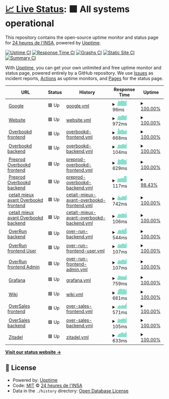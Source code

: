 # [📈 Live Status](https://upptime.24heures.org): <!--live status--> **🟩 All systems operational**

This repository contains the open-source uptime monitor and status page for [24 heures de l'INSA](https://www.24heures.org), powered by [Upptime](https://github.com/upptime/upptime).

[![Uptime CI](https://github.com/24HeuresINSA/upptime/workflows/Uptime%20CI/badge.svg)](https://github.com/24HeuresINSA/upptime/actions?query=workflow%3A%22Uptime+CI%22)
[![Response Time CI](https://github.com/24HeuresINSA/upptime/workflows/Response%20Time%20CI/badge.svg)](https://github.com/24HeuresINSA/upptime/actions?query=workflow%3A%22Response+Time+CI%22)
[![Graphs CI](https://github.com/24HeuresINSA/upptime/workflows/Graphs%20CI/badge.svg)](https://github.com/24HeuresINSA/upptime/actions?query=workflow%3A%22Graphs+CI%22)
[![Static Site CI](https://github.com/24HeuresINSA/upptime/workflows/Static%20Site%20CI/badge.svg)](https://github.com/24HeuresINSA/upptime/actions?query=workflow%3A%22Static+Site+CI%22)
[![Summary CI](https://github.com/24HeuresINSA/upptime/workflows/Summary%20CI/badge.svg)](https://github.com/24HeuresINSA/upptime/actions?query=workflow%3A%22Summary+CI%22)

With [Upptime](https://upptime.js.org), you can get your own unlimited and free uptime monitor and status page, powered entirely by a GitHub repository. We use [Issues](https://github.com/24HeuresINSA/upptime/issues) as incident reports, [Actions](https://github.com/24HeuresINSA/upptime/actions) as uptime monitors, and [Pages](https://upptime.24heures.org) for the status page.

<!--start: status pages-->
<!-- This summary is generated by Upptime (https://github.com/upptime/upptime) -->
<!-- Do not edit this manually, your changes will be overwritten -->
<!-- prettier-ignore -->
| URL | Status | History | Response Time | Uptime |
| --- | ------ | ------- | ------------- | ------ |
| <img alt="" src="https://icons.duckduckgo.com/ip3/www.google.com.ico" height="13"> [Google](https://www.google.com) | 🟩 Up | [google.yml](https://github.com/24HeuresINSA/upptime/commits/HEAD/history/google.yml) | <details><summary><img alt="Response time graph" src="./graphs/google/response-time-week.png" height="20"> 96ms</summary><br><a href="https://upptime.24heures.org/history/google"><img alt="Response time 107" src="https://img.shields.io/endpoint?url=https%3A%2F%2Fraw.githubusercontent.com%2F24HeuresINSA%2Fupptime%2FHEAD%2Fapi%2Fgoogle%2Fresponse-time.json"></a><br><a href="https://upptime.24heures.org/history/google"><img alt="24-hour response time 116" src="https://img.shields.io/endpoint?url=https%3A%2F%2Fraw.githubusercontent.com%2F24HeuresINSA%2Fupptime%2FHEAD%2Fapi%2Fgoogle%2Fresponse-time-day.json"></a><br><a href="https://upptime.24heures.org/history/google"><img alt="7-day response time 96" src="https://img.shields.io/endpoint?url=https%3A%2F%2Fraw.githubusercontent.com%2F24HeuresINSA%2Fupptime%2FHEAD%2Fapi%2Fgoogle%2Fresponse-time-week.json"></a><br><a href="https://upptime.24heures.org/history/google"><img alt="30-day response time 107" src="https://img.shields.io/endpoint?url=https%3A%2F%2Fraw.githubusercontent.com%2F24HeuresINSA%2Fupptime%2FHEAD%2Fapi%2Fgoogle%2Fresponse-time-month.json"></a><br><a href="https://upptime.24heures.org/history/google"><img alt="1-year response time 104" src="https://img.shields.io/endpoint?url=https%3A%2F%2Fraw.githubusercontent.com%2F24HeuresINSA%2Fupptime%2FHEAD%2Fapi%2Fgoogle%2Fresponse-time-year.json"></a></details> | <details><summary><a href="https://upptime.24heures.org/history/google">100.00%</a></summary><a href="https://upptime.24heures.org/history/google"><img alt="All-time uptime 100.00%" src="https://img.shields.io/endpoint?url=https%3A%2F%2Fraw.githubusercontent.com%2F24HeuresINSA%2Fupptime%2FHEAD%2Fapi%2Fgoogle%2Fuptime.json"></a><br><a href="https://upptime.24heures.org/history/google"><img alt="24-hour uptime 100.00%" src="https://img.shields.io/endpoint?url=https%3A%2F%2Fraw.githubusercontent.com%2F24HeuresINSA%2Fupptime%2FHEAD%2Fapi%2Fgoogle%2Fuptime-day.json"></a><br><a href="https://upptime.24heures.org/history/google"><img alt="7-day uptime 100.00%" src="https://img.shields.io/endpoint?url=https%3A%2F%2Fraw.githubusercontent.com%2F24HeuresINSA%2Fupptime%2FHEAD%2Fapi%2Fgoogle%2Fuptime-week.json"></a><br><a href="https://upptime.24heures.org/history/google"><img alt="30-day uptime 100.00%" src="https://img.shields.io/endpoint?url=https%3A%2F%2Fraw.githubusercontent.com%2F24HeuresINSA%2Fupptime%2FHEAD%2Fapi%2Fgoogle%2Fuptime-month.json"></a><br><a href="https://upptime.24heures.org/history/google"><img alt="1-year uptime 99.99%" src="https://img.shields.io/endpoint?url=https%3A%2F%2Fraw.githubusercontent.com%2F24HeuresINSA%2Fupptime%2FHEAD%2Fapi%2Fgoogle%2Fuptime-year.json"></a></details>
| <img alt="" src="https://icons.duckduckgo.com/ip3/www.24heures.org.ico" height="13"> [Website](https://www.24heures.org) | 🟩 Up | [website.yml](https://github.com/24HeuresINSA/upptime/commits/HEAD/history/website.yml) | <details><summary><img alt="Response time graph" src="./graphs/website/response-time-week.png" height="20"> 972ms</summary><br><a href="https://upptime.24heures.org/history/website"><img alt="Response time 1528" src="https://img.shields.io/endpoint?url=https%3A%2F%2Fraw.githubusercontent.com%2F24HeuresINSA%2Fupptime%2FHEAD%2Fapi%2Fwebsite%2Fresponse-time.json"></a><br><a href="https://upptime.24heures.org/history/website"><img alt="24-hour response time 1214" src="https://img.shields.io/endpoint?url=https%3A%2F%2Fraw.githubusercontent.com%2F24HeuresINSA%2Fupptime%2FHEAD%2Fapi%2Fwebsite%2Fresponse-time-day.json"></a><br><a href="https://upptime.24heures.org/history/website"><img alt="7-day response time 972" src="https://img.shields.io/endpoint?url=https%3A%2F%2Fraw.githubusercontent.com%2F24HeuresINSA%2Fupptime%2FHEAD%2Fapi%2Fwebsite%2Fresponse-time-week.json"></a><br><a href="https://upptime.24heures.org/history/website"><img alt="30-day response time 1063" src="https://img.shields.io/endpoint?url=https%3A%2F%2Fraw.githubusercontent.com%2F24HeuresINSA%2Fupptime%2FHEAD%2Fapi%2Fwebsite%2Fresponse-time-month.json"></a><br><a href="https://upptime.24heures.org/history/website"><img alt="1-year response time 1484" src="https://img.shields.io/endpoint?url=https%3A%2F%2Fraw.githubusercontent.com%2F24HeuresINSA%2Fupptime%2FHEAD%2Fapi%2Fwebsite%2Fresponse-time-year.json"></a></details> | <details><summary><a href="https://upptime.24heures.org/history/website">100.00%</a></summary><a href="https://upptime.24heures.org/history/website"><img alt="All-time uptime 99.44%" src="https://img.shields.io/endpoint?url=https%3A%2F%2Fraw.githubusercontent.com%2F24HeuresINSA%2Fupptime%2FHEAD%2Fapi%2Fwebsite%2Fuptime.json"></a><br><a href="https://upptime.24heures.org/history/website"><img alt="24-hour uptime 100.00%" src="https://img.shields.io/endpoint?url=https%3A%2F%2Fraw.githubusercontent.com%2F24HeuresINSA%2Fupptime%2FHEAD%2Fapi%2Fwebsite%2Fuptime-day.json"></a><br><a href="https://upptime.24heures.org/history/website"><img alt="7-day uptime 100.00%" src="https://img.shields.io/endpoint?url=https%3A%2F%2Fraw.githubusercontent.com%2F24HeuresINSA%2Fupptime%2FHEAD%2Fapi%2Fwebsite%2Fuptime-week.json"></a><br><a href="https://upptime.24heures.org/history/website"><img alt="30-day uptime 100.00%" src="https://img.shields.io/endpoint?url=https%3A%2F%2Fraw.githubusercontent.com%2F24HeuresINSA%2Fupptime%2FHEAD%2Fapi%2Fwebsite%2Fuptime-month.json"></a><br><a href="https://upptime.24heures.org/history/website"><img alt="1-year uptime 99.79%" src="https://img.shields.io/endpoint?url=https%3A%2F%2Fraw.githubusercontent.com%2F24HeuresINSA%2Fupptime%2FHEAD%2Fapi%2Fwebsite%2Fuptime-year.json"></a></details>
| <img alt="" src="https://icons.duckduckgo.com/ip3/overbookd.24heures.org.ico" height="13"> [Overbookd frontend](https://overbookd.24heures.org) | 🟩 Up | [overbookd-frontend.yml](https://github.com/24HeuresINSA/upptime/commits/HEAD/history/overbookd-frontend.yml) | <details><summary><img alt="Response time graph" src="./graphs/overbookd-frontend/response-time-week.png" height="20"> 668ms</summary><br><a href="https://upptime.24heures.org/history/overbookd-frontend"><img alt="Response time 733" src="https://img.shields.io/endpoint?url=https%3A%2F%2Fraw.githubusercontent.com%2F24HeuresINSA%2Fupptime%2FHEAD%2Fapi%2Foverbookd-frontend%2Fresponse-time.json"></a><br><a href="https://upptime.24heures.org/history/overbookd-frontend"><img alt="24-hour response time 652" src="https://img.shields.io/endpoint?url=https%3A%2F%2Fraw.githubusercontent.com%2F24HeuresINSA%2Fupptime%2FHEAD%2Fapi%2Foverbookd-frontend%2Fresponse-time-day.json"></a><br><a href="https://upptime.24heures.org/history/overbookd-frontend"><img alt="7-day response time 668" src="https://img.shields.io/endpoint?url=https%3A%2F%2Fraw.githubusercontent.com%2F24HeuresINSA%2Fupptime%2FHEAD%2Fapi%2Foverbookd-frontend%2Fresponse-time-week.json"></a><br><a href="https://upptime.24heures.org/history/overbookd-frontend"><img alt="30-day response time 734" src="https://img.shields.io/endpoint?url=https%3A%2F%2Fraw.githubusercontent.com%2F24HeuresINSA%2Fupptime%2FHEAD%2Fapi%2Foverbookd-frontend%2Fresponse-time-month.json"></a><br><a href="https://upptime.24heures.org/history/overbookd-frontend"><img alt="1-year response time 724" src="https://img.shields.io/endpoint?url=https%3A%2F%2Fraw.githubusercontent.com%2F24HeuresINSA%2Fupptime%2FHEAD%2Fapi%2Foverbookd-frontend%2Fresponse-time-year.json"></a></details> | <details><summary><a href="https://upptime.24heures.org/history/overbookd-frontend">100.00%</a></summary><a href="https://upptime.24heures.org/history/overbookd-frontend"><img alt="All-time uptime 99.62%" src="https://img.shields.io/endpoint?url=https%3A%2F%2Fraw.githubusercontent.com%2F24HeuresINSA%2Fupptime%2FHEAD%2Fapi%2Foverbookd-frontend%2Fuptime.json"></a><br><a href="https://upptime.24heures.org/history/overbookd-frontend"><img alt="24-hour uptime 100.00%" src="https://img.shields.io/endpoint?url=https%3A%2F%2Fraw.githubusercontent.com%2F24HeuresINSA%2Fupptime%2FHEAD%2Fapi%2Foverbookd-frontend%2Fuptime-day.json"></a><br><a href="https://upptime.24heures.org/history/overbookd-frontend"><img alt="7-day uptime 100.00%" src="https://img.shields.io/endpoint?url=https%3A%2F%2Fraw.githubusercontent.com%2F24HeuresINSA%2Fupptime%2FHEAD%2Fapi%2Foverbookd-frontend%2Fuptime-week.json"></a><br><a href="https://upptime.24heures.org/history/overbookd-frontend"><img alt="30-day uptime 100.00%" src="https://img.shields.io/endpoint?url=https%3A%2F%2Fraw.githubusercontent.com%2F24HeuresINSA%2Fupptime%2FHEAD%2Fapi%2Foverbookd-frontend%2Fuptime-month.json"></a><br><a href="https://upptime.24heures.org/history/overbookd-frontend"><img alt="1-year uptime 99.97%" src="https://img.shields.io/endpoint?url=https%3A%2F%2Fraw.githubusercontent.com%2F24HeuresINSA%2Fupptime%2FHEAD%2Fapi%2Foverbookd-frontend%2Fuptime-year.json"></a></details>
| <img alt="" src="https://icons.duckduckgo.com/ip3/overbookd.24heures.org.ico" height="13"> [Overbookd backend](https://overbookd.24heures.org/api/) | 🟩 Up | [overbookd-backend.yml](https://github.com/24HeuresINSA/upptime/commits/HEAD/history/overbookd-backend.yml) | <details><summary><img alt="Response time graph" src="./graphs/overbookd-backend/response-time-week.png" height="20"> 104ms</summary><br><a href="https://upptime.24heures.org/history/overbookd-backend"><img alt="Response time 128" src="https://img.shields.io/endpoint?url=https%3A%2F%2Fraw.githubusercontent.com%2F24HeuresINSA%2Fupptime%2FHEAD%2Fapi%2Foverbookd-backend%2Fresponse-time.json"></a><br><a href="https://upptime.24heures.org/history/overbookd-backend"><img alt="24-hour response time 150" src="https://img.shields.io/endpoint?url=https%3A%2F%2Fraw.githubusercontent.com%2F24HeuresINSA%2Fupptime%2FHEAD%2Fapi%2Foverbookd-backend%2Fresponse-time-day.json"></a><br><a href="https://upptime.24heures.org/history/overbookd-backend"><img alt="7-day response time 104" src="https://img.shields.io/endpoint?url=https%3A%2F%2Fraw.githubusercontent.com%2F24HeuresINSA%2Fupptime%2FHEAD%2Fapi%2Foverbookd-backend%2Fresponse-time-week.json"></a><br><a href="https://upptime.24heures.org/history/overbookd-backend"><img alt="30-day response time 131" src="https://img.shields.io/endpoint?url=https%3A%2F%2Fraw.githubusercontent.com%2F24HeuresINSA%2Fupptime%2FHEAD%2Fapi%2Foverbookd-backend%2Fresponse-time-month.json"></a><br><a href="https://upptime.24heures.org/history/overbookd-backend"><img alt="1-year response time 131" src="https://img.shields.io/endpoint?url=https%3A%2F%2Fraw.githubusercontent.com%2F24HeuresINSA%2Fupptime%2FHEAD%2Fapi%2Foverbookd-backend%2Fresponse-time-year.json"></a></details> | <details><summary><a href="https://upptime.24heures.org/history/overbookd-backend">100.00%</a></summary><a href="https://upptime.24heures.org/history/overbookd-backend"><img alt="All-time uptime 99.49%" src="https://img.shields.io/endpoint?url=https%3A%2F%2Fraw.githubusercontent.com%2F24HeuresINSA%2Fupptime%2FHEAD%2Fapi%2Foverbookd-backend%2Fuptime.json"></a><br><a href="https://upptime.24heures.org/history/overbookd-backend"><img alt="24-hour uptime 100.00%" src="https://img.shields.io/endpoint?url=https%3A%2F%2Fraw.githubusercontent.com%2F24HeuresINSA%2Fupptime%2FHEAD%2Fapi%2Foverbookd-backend%2Fuptime-day.json"></a><br><a href="https://upptime.24heures.org/history/overbookd-backend"><img alt="7-day uptime 100.00%" src="https://img.shields.io/endpoint?url=https%3A%2F%2Fraw.githubusercontent.com%2F24HeuresINSA%2Fupptime%2FHEAD%2Fapi%2Foverbookd-backend%2Fuptime-week.json"></a><br><a href="https://upptime.24heures.org/history/overbookd-backend"><img alt="30-day uptime 99.93%" src="https://img.shields.io/endpoint?url=https%3A%2F%2Fraw.githubusercontent.com%2F24HeuresINSA%2Fupptime%2FHEAD%2Fapi%2Foverbookd-backend%2Fuptime-month.json"></a><br><a href="https://upptime.24heures.org/history/overbookd-backend"><img alt="1-year uptime 99.92%" src="https://img.shields.io/endpoint?url=https%3A%2F%2Fraw.githubusercontent.com%2F24HeuresINSA%2Fupptime%2FHEAD%2Fapi%2Foverbookd-backend%2Fuptime-year.json"></a></details>
| <img alt="" src="https://icons.duckduckgo.com/ip3/preprod.overbookd.24heures.org.ico" height="13"> [Preprod Overbookd frontend](https://preprod.overbookd.24heures.org) | 🟩 Up | [preprod-overbookd-frontend.yml](https://github.com/24HeuresINSA/upptime/commits/HEAD/history/preprod-overbookd-frontend.yml) | <details><summary><img alt="Response time graph" src="./graphs/preprod-overbookd-frontend/response-time-week.png" height="20"> 629ms</summary><br><a href="https://upptime.24heures.org/history/preprod-overbookd-frontend"><img alt="Response time 702" src="https://img.shields.io/endpoint?url=https%3A%2F%2Fraw.githubusercontent.com%2F24HeuresINSA%2Fupptime%2FHEAD%2Fapi%2Fpreprod-overbookd-frontend%2Fresponse-time.json"></a><br><a href="https://upptime.24heures.org/history/preprod-overbookd-frontend"><img alt="24-hour response time 676" src="https://img.shields.io/endpoint?url=https%3A%2F%2Fraw.githubusercontent.com%2F24HeuresINSA%2Fupptime%2FHEAD%2Fapi%2Fpreprod-overbookd-frontend%2Fresponse-time-day.json"></a><br><a href="https://upptime.24heures.org/history/preprod-overbookd-frontend"><img alt="7-day response time 629" src="https://img.shields.io/endpoint?url=https%3A%2F%2Fraw.githubusercontent.com%2F24HeuresINSA%2Fupptime%2FHEAD%2Fapi%2Fpreprod-overbookd-frontend%2Fresponse-time-week.json"></a><br><a href="https://upptime.24heures.org/history/preprod-overbookd-frontend"><img alt="30-day response time 658" src="https://img.shields.io/endpoint?url=https%3A%2F%2Fraw.githubusercontent.com%2F24HeuresINSA%2Fupptime%2FHEAD%2Fapi%2Fpreprod-overbookd-frontend%2Fresponse-time-month.json"></a><br><a href="https://upptime.24heures.org/history/preprod-overbookd-frontend"><img alt="1-year response time 679" src="https://img.shields.io/endpoint?url=https%3A%2F%2Fraw.githubusercontent.com%2F24HeuresINSA%2Fupptime%2FHEAD%2Fapi%2Fpreprod-overbookd-frontend%2Fresponse-time-year.json"></a></details> | <details><summary><a href="https://upptime.24heures.org/history/preprod-overbookd-frontend">100.00%</a></summary><a href="https://upptime.24heures.org/history/preprod-overbookd-frontend"><img alt="All-time uptime 99.61%" src="https://img.shields.io/endpoint?url=https%3A%2F%2Fraw.githubusercontent.com%2F24HeuresINSA%2Fupptime%2FHEAD%2Fapi%2Fpreprod-overbookd-frontend%2Fuptime.json"></a><br><a href="https://upptime.24heures.org/history/preprod-overbookd-frontend"><img alt="24-hour uptime 100.00%" src="https://img.shields.io/endpoint?url=https%3A%2F%2Fraw.githubusercontent.com%2F24HeuresINSA%2Fupptime%2FHEAD%2Fapi%2Fpreprod-overbookd-frontend%2Fuptime-day.json"></a><br><a href="https://upptime.24heures.org/history/preprod-overbookd-frontend"><img alt="7-day uptime 100.00%" src="https://img.shields.io/endpoint?url=https%3A%2F%2Fraw.githubusercontent.com%2F24HeuresINSA%2Fupptime%2FHEAD%2Fapi%2Fpreprod-overbookd-frontend%2Fuptime-week.json"></a><br><a href="https://upptime.24heures.org/history/preprod-overbookd-frontend"><img alt="30-day uptime 100.00%" src="https://img.shields.io/endpoint?url=https%3A%2F%2Fraw.githubusercontent.com%2F24HeuresINSA%2Fupptime%2FHEAD%2Fapi%2Fpreprod-overbookd-frontend%2Fuptime-month.json"></a><br><a href="https://upptime.24heures.org/history/preprod-overbookd-frontend"><img alt="1-year uptime 99.96%" src="https://img.shields.io/endpoint?url=https%3A%2F%2Fraw.githubusercontent.com%2F24HeuresINSA%2Fupptime%2FHEAD%2Fapi%2Fpreprod-overbookd-frontend%2Fuptime-year.json"></a></details>
| <img alt="" src="https://icons.duckduckgo.com/ip3/preprod.overbookd.24heures.org.ico" height="13"> [Preprod Overbookd backend](https://preprod.overbookd.24heures.org/api/) | 🟩 Up | [preprod-overbookd-backend.yml](https://github.com/24HeuresINSA/upptime/commits/HEAD/history/preprod-overbookd-backend.yml) | <details><summary><img alt="Response time graph" src="./graphs/preprod-overbookd-backend/response-time-week.png" height="20"> 117ms</summary><br><a href="https://upptime.24heures.org/history/preprod-overbookd-backend"><img alt="Response time 125" src="https://img.shields.io/endpoint?url=https%3A%2F%2Fraw.githubusercontent.com%2F24HeuresINSA%2Fupptime%2FHEAD%2Fapi%2Fpreprod-overbookd-backend%2Fresponse-time.json"></a><br><a href="https://upptime.24heures.org/history/preprod-overbookd-backend"><img alt="24-hour response time 157" src="https://img.shields.io/endpoint?url=https%3A%2F%2Fraw.githubusercontent.com%2F24HeuresINSA%2Fupptime%2FHEAD%2Fapi%2Fpreprod-overbookd-backend%2Fresponse-time-day.json"></a><br><a href="https://upptime.24heures.org/history/preprod-overbookd-backend"><img alt="7-day response time 117" src="https://img.shields.io/endpoint?url=https%3A%2F%2Fraw.githubusercontent.com%2F24HeuresINSA%2Fupptime%2FHEAD%2Fapi%2Fpreprod-overbookd-backend%2Fresponse-time-week.json"></a><br><a href="https://upptime.24heures.org/history/preprod-overbookd-backend"><img alt="30-day response time 134" src="https://img.shields.io/endpoint?url=https%3A%2F%2Fraw.githubusercontent.com%2F24HeuresINSA%2Fupptime%2FHEAD%2Fapi%2Fpreprod-overbookd-backend%2Fresponse-time-month.json"></a><br><a href="https://upptime.24heures.org/history/preprod-overbookd-backend"><img alt="1-year response time 127" src="https://img.shields.io/endpoint?url=https%3A%2F%2Fraw.githubusercontent.com%2F24HeuresINSA%2Fupptime%2FHEAD%2Fapi%2Fpreprod-overbookd-backend%2Fresponse-time-year.json"></a></details> | <details><summary><a href="https://upptime.24heures.org/history/preprod-overbookd-backend">98.43%</a></summary><a href="https://upptime.24heures.org/history/preprod-overbookd-backend"><img alt="All-time uptime 99.14%" src="https://img.shields.io/endpoint?url=https%3A%2F%2Fraw.githubusercontent.com%2F24HeuresINSA%2Fupptime%2FHEAD%2Fapi%2Fpreprod-overbookd-backend%2Fuptime.json"></a><br><a href="https://upptime.24heures.org/history/preprod-overbookd-backend"><img alt="24-hour uptime 88.99%" src="https://img.shields.io/endpoint?url=https%3A%2F%2Fraw.githubusercontent.com%2F24HeuresINSA%2Fupptime%2FHEAD%2Fapi%2Fpreprod-overbookd-backend%2Fuptime-day.json"></a><br><a href="https://upptime.24heures.org/history/preprod-overbookd-backend"><img alt="7-day uptime 98.43%" src="https://img.shields.io/endpoint?url=https%3A%2F%2Fraw.githubusercontent.com%2F24HeuresINSA%2Fupptime%2FHEAD%2Fapi%2Fpreprod-overbookd-backend%2Fuptime-week.json"></a><br><a href="https://upptime.24heures.org/history/preprod-overbookd-backend"><img alt="30-day uptime 99.20%" src="https://img.shields.io/endpoint?url=https%3A%2F%2Fraw.githubusercontent.com%2F24HeuresINSA%2Fupptime%2FHEAD%2Fapi%2Fpreprod-overbookd-backend%2Fuptime-month.json"></a><br><a href="https://upptime.24heures.org/history/preprod-overbookd-backend"><img alt="1-year uptime 99.60%" src="https://img.shields.io/endpoint?url=https%3A%2F%2Fraw.githubusercontent.com%2F24HeuresINSA%2Fupptime%2FHEAD%2Fapi%2Fpreprod-overbookd-backend%2Fuptime-year.json"></a></details>
| <img alt="" src="https://icons.duckduckgo.com/ip3/cetaitmieuxavant.24heures.org.ico" height="13"> [cetait mieux avant Overbookd frontend](https://cetaitmieuxavant.24heures.org) | 🟩 Up | [cetait-mieux-avant-overbookd-frontend.yml](https://github.com/24HeuresINSA/upptime/commits/HEAD/history/cetait-mieux-avant-overbookd-frontend.yml) | <details><summary><img alt="Response time graph" src="./graphs/cetait-mieux-avant-overbookd-frontend/response-time-week.png" height="20"> 742ms</summary><br><a href="https://upptime.24heures.org/history/cetait-mieux-avant-overbookd-frontend"><img alt="Response time 715" src="https://img.shields.io/endpoint?url=https%3A%2F%2Fraw.githubusercontent.com%2F24HeuresINSA%2Fupptime%2FHEAD%2Fapi%2Fcetait-mieux-avant-overbookd-frontend%2Fresponse-time.json"></a><br><a href="https://upptime.24heures.org/history/cetait-mieux-avant-overbookd-frontend"><img alt="24-hour response time 1071" src="https://img.shields.io/endpoint?url=https%3A%2F%2Fraw.githubusercontent.com%2F24HeuresINSA%2Fupptime%2FHEAD%2Fapi%2Fcetait-mieux-avant-overbookd-frontend%2Fresponse-time-day.json"></a><br><a href="https://upptime.24heures.org/history/cetait-mieux-avant-overbookd-frontend"><img alt="7-day response time 742" src="https://img.shields.io/endpoint?url=https%3A%2F%2Fraw.githubusercontent.com%2F24HeuresINSA%2Fupptime%2FHEAD%2Fapi%2Fcetait-mieux-avant-overbookd-frontend%2Fresponse-time-week.json"></a><br><a href="https://upptime.24heures.org/history/cetait-mieux-avant-overbookd-frontend"><img alt="30-day response time 765" src="https://img.shields.io/endpoint?url=https%3A%2F%2Fraw.githubusercontent.com%2F24HeuresINSA%2Fupptime%2FHEAD%2Fapi%2Fcetait-mieux-avant-overbookd-frontend%2Fresponse-time-month.json"></a><br><a href="https://upptime.24heures.org/history/cetait-mieux-avant-overbookd-frontend"><img alt="1-year response time 714" src="https://img.shields.io/endpoint?url=https%3A%2F%2Fraw.githubusercontent.com%2F24HeuresINSA%2Fupptime%2FHEAD%2Fapi%2Fcetait-mieux-avant-overbookd-frontend%2Fresponse-time-year.json"></a></details> | <details><summary><a href="https://upptime.24heures.org/history/cetait-mieux-avant-overbookd-frontend">100.00%</a></summary><a href="https://upptime.24heures.org/history/cetait-mieux-avant-overbookd-frontend"><img alt="All-time uptime 99.97%" src="https://img.shields.io/endpoint?url=https%3A%2F%2Fraw.githubusercontent.com%2F24HeuresINSA%2Fupptime%2FHEAD%2Fapi%2Fcetait-mieux-avant-overbookd-frontend%2Fuptime.json"></a><br><a href="https://upptime.24heures.org/history/cetait-mieux-avant-overbookd-frontend"><img alt="24-hour uptime 100.00%" src="https://img.shields.io/endpoint?url=https%3A%2F%2Fraw.githubusercontent.com%2F24HeuresINSA%2Fupptime%2FHEAD%2Fapi%2Fcetait-mieux-avant-overbookd-frontend%2Fuptime-day.json"></a><br><a href="https://upptime.24heures.org/history/cetait-mieux-avant-overbookd-frontend"><img alt="7-day uptime 100.00%" src="https://img.shields.io/endpoint?url=https%3A%2F%2Fraw.githubusercontent.com%2F24HeuresINSA%2Fupptime%2FHEAD%2Fapi%2Fcetait-mieux-avant-overbookd-frontend%2Fuptime-week.json"></a><br><a href="https://upptime.24heures.org/history/cetait-mieux-avant-overbookd-frontend"><img alt="30-day uptime 100.00%" src="https://img.shields.io/endpoint?url=https%3A%2F%2Fraw.githubusercontent.com%2F24HeuresINSA%2Fupptime%2FHEAD%2Fapi%2Fcetait-mieux-avant-overbookd-frontend%2Fuptime-month.json"></a><br><a href="https://upptime.24heures.org/history/cetait-mieux-avant-overbookd-frontend"><img alt="1-year uptime 99.97%" src="https://img.shields.io/endpoint?url=https%3A%2F%2Fraw.githubusercontent.com%2F24HeuresINSA%2Fupptime%2FHEAD%2Fapi%2Fcetait-mieux-avant-overbookd-frontend%2Fuptime-year.json"></a></details>
| <img alt="" src="https://icons.duckduckgo.com/ip3/cetaitmieuxavant.24heures.org.ico" height="13"> [cetait mieux avant Overbookd backend](https://cetaitmieuxavant.24heures.org/api/) | 🟩 Up | [cetait-mieux-avant-overbookd-backend.yml](https://github.com/24HeuresINSA/upptime/commits/HEAD/history/cetait-mieux-avant-overbookd-backend.yml) | <details><summary><img alt="Response time graph" src="./graphs/cetait-mieux-avant-overbookd-backend/response-time-week.png" height="20"> 106ms</summary><br><a href="https://upptime.24heures.org/history/cetait-mieux-avant-overbookd-backend"><img alt="Response time 115" src="https://img.shields.io/endpoint?url=https%3A%2F%2Fraw.githubusercontent.com%2F24HeuresINSA%2Fupptime%2FHEAD%2Fapi%2Fcetait-mieux-avant-overbookd-backend%2Fresponse-time.json"></a><br><a href="https://upptime.24heures.org/history/cetait-mieux-avant-overbookd-backend"><img alt="24-hour response time 158" src="https://img.shields.io/endpoint?url=https%3A%2F%2Fraw.githubusercontent.com%2F24HeuresINSA%2Fupptime%2FHEAD%2Fapi%2Fcetait-mieux-avant-overbookd-backend%2Fresponse-time-day.json"></a><br><a href="https://upptime.24heures.org/history/cetait-mieux-avant-overbookd-backend"><img alt="7-day response time 106" src="https://img.shields.io/endpoint?url=https%3A%2F%2Fraw.githubusercontent.com%2F24HeuresINSA%2Fupptime%2FHEAD%2Fapi%2Fcetait-mieux-avant-overbookd-backend%2Fresponse-time-week.json"></a><br><a href="https://upptime.24heures.org/history/cetait-mieux-avant-overbookd-backend"><img alt="30-day response time 117" src="https://img.shields.io/endpoint?url=https%3A%2F%2Fraw.githubusercontent.com%2F24HeuresINSA%2Fupptime%2FHEAD%2Fapi%2Fcetait-mieux-avant-overbookd-backend%2Fresponse-time-month.json"></a><br><a href="https://upptime.24heures.org/history/cetait-mieux-avant-overbookd-backend"><img alt="1-year response time 114" src="https://img.shields.io/endpoint?url=https%3A%2F%2Fraw.githubusercontent.com%2F24HeuresINSA%2Fupptime%2FHEAD%2Fapi%2Fcetait-mieux-avant-overbookd-backend%2Fresponse-time-year.json"></a></details> | <details><summary><a href="https://upptime.24heures.org/history/cetait-mieux-avant-overbookd-backend">100.00%</a></summary><a href="https://upptime.24heures.org/history/cetait-mieux-avant-overbookd-backend"><img alt="All-time uptime 99.94%" src="https://img.shields.io/endpoint?url=https%3A%2F%2Fraw.githubusercontent.com%2F24HeuresINSA%2Fupptime%2FHEAD%2Fapi%2Fcetait-mieux-avant-overbookd-backend%2Fuptime.json"></a><br><a href="https://upptime.24heures.org/history/cetait-mieux-avant-overbookd-backend"><img alt="24-hour uptime 100.00%" src="https://img.shields.io/endpoint?url=https%3A%2F%2Fraw.githubusercontent.com%2F24HeuresINSA%2Fupptime%2FHEAD%2Fapi%2Fcetait-mieux-avant-overbookd-backend%2Fuptime-day.json"></a><br><a href="https://upptime.24heures.org/history/cetait-mieux-avant-overbookd-backend"><img alt="7-day uptime 100.00%" src="https://img.shields.io/endpoint?url=https%3A%2F%2Fraw.githubusercontent.com%2F24HeuresINSA%2Fupptime%2FHEAD%2Fapi%2Fcetait-mieux-avant-overbookd-backend%2Fuptime-week.json"></a><br><a href="https://upptime.24heures.org/history/cetait-mieux-avant-overbookd-backend"><img alt="30-day uptime 100.00%" src="https://img.shields.io/endpoint?url=https%3A%2F%2Fraw.githubusercontent.com%2F24HeuresINSA%2Fupptime%2FHEAD%2Fapi%2Fcetait-mieux-avant-overbookd-backend%2Fuptime-month.json"></a><br><a href="https://upptime.24heures.org/history/cetait-mieux-avant-overbookd-backend"><img alt="1-year uptime 99.96%" src="https://img.shields.io/endpoint?url=https%3A%2F%2Fraw.githubusercontent.com%2F24HeuresINSA%2Fupptime%2FHEAD%2Fapi%2Fcetait-mieux-avant-overbookd-backend%2Fuptime-year.json"></a></details>
| <img alt="" src="https://icons.duckduckgo.com/ip3/overrun.24heures.org.ico" height="13"> [OverRun backend](https://overrun.24heures.org/api/v1/) | 🟩 Up | [over-run-backend.yml](https://github.com/24HeuresINSA/upptime/commits/HEAD/history/over-run-backend.yml) | <details><summary><img alt="Response time graph" src="./graphs/over-run-backend/response-time-week.png" height="20"> 544ms</summary><br><a href="https://upptime.24heures.org/history/over-run-backend"><img alt="Response time 670" src="https://img.shields.io/endpoint?url=https%3A%2F%2Fraw.githubusercontent.com%2F24HeuresINSA%2Fupptime%2FHEAD%2Fapi%2Fover-run-backend%2Fresponse-time.json"></a><br><a href="https://upptime.24heures.org/history/over-run-backend"><img alt="24-hour response time 754" src="https://img.shields.io/endpoint?url=https%3A%2F%2Fraw.githubusercontent.com%2F24HeuresINSA%2Fupptime%2FHEAD%2Fapi%2Fover-run-backend%2Fresponse-time-day.json"></a><br><a href="https://upptime.24heures.org/history/over-run-backend"><img alt="7-day response time 544" src="https://img.shields.io/endpoint?url=https%3A%2F%2Fraw.githubusercontent.com%2F24HeuresINSA%2Fupptime%2FHEAD%2Fapi%2Fover-run-backend%2Fresponse-time-week.json"></a><br><a href="https://upptime.24heures.org/history/over-run-backend"><img alt="30-day response time 627" src="https://img.shields.io/endpoint?url=https%3A%2F%2Fraw.githubusercontent.com%2F24HeuresINSA%2Fupptime%2FHEAD%2Fapi%2Fover-run-backend%2Fresponse-time-month.json"></a><br><a href="https://upptime.24heures.org/history/over-run-backend"><img alt="1-year response time 662" src="https://img.shields.io/endpoint?url=https%3A%2F%2Fraw.githubusercontent.com%2F24HeuresINSA%2Fupptime%2FHEAD%2Fapi%2Fover-run-backend%2Fresponse-time-year.json"></a></details> | <details><summary><a href="https://upptime.24heures.org/history/over-run-backend">100.00%</a></summary><a href="https://upptime.24heures.org/history/over-run-backend"><img alt="All-time uptime 99.97%" src="https://img.shields.io/endpoint?url=https%3A%2F%2Fraw.githubusercontent.com%2F24HeuresINSA%2Fupptime%2FHEAD%2Fapi%2Fover-run-backend%2Fuptime.json"></a><br><a href="https://upptime.24heures.org/history/over-run-backend"><img alt="24-hour uptime 100.00%" src="https://img.shields.io/endpoint?url=https%3A%2F%2Fraw.githubusercontent.com%2F24HeuresINSA%2Fupptime%2FHEAD%2Fapi%2Fover-run-backend%2Fuptime-day.json"></a><br><a href="https://upptime.24heures.org/history/over-run-backend"><img alt="7-day uptime 100.00%" src="https://img.shields.io/endpoint?url=https%3A%2F%2Fraw.githubusercontent.com%2F24HeuresINSA%2Fupptime%2FHEAD%2Fapi%2Fover-run-backend%2Fuptime-week.json"></a><br><a href="https://upptime.24heures.org/history/over-run-backend"><img alt="30-day uptime 100.00%" src="https://img.shields.io/endpoint?url=https%3A%2F%2Fraw.githubusercontent.com%2F24HeuresINSA%2Fupptime%2FHEAD%2Fapi%2Fover-run-backend%2Fuptime-month.json"></a><br><a href="https://upptime.24heures.org/history/over-run-backend"><img alt="1-year uptime 99.97%" src="https://img.shields.io/endpoint?url=https%3A%2F%2Fraw.githubusercontent.com%2F24HeuresINSA%2Fupptime%2FHEAD%2Fapi%2Fover-run-backend%2Fuptime-year.json"></a></details>
| <img alt="" src="https://icons.duckduckgo.com/ip3/overrun.24heures.org.ico" height="13"> [OverRun frontend User](https://overrun.24heures.org) | 🟩 Up | [over-run-frontend-user.yml](https://github.com/24HeuresINSA/upptime/commits/HEAD/history/over-run-frontend-user.yml) | <details><summary><img alt="Response time graph" src="./graphs/over-run-frontend-user/response-time-week.png" height="20"> 107ms</summary><br><a href="https://upptime.24heures.org/history/over-run-frontend-user"><img alt="Response time 115" src="https://img.shields.io/endpoint?url=https%3A%2F%2Fraw.githubusercontent.com%2F24HeuresINSA%2Fupptime%2FHEAD%2Fapi%2Fover-run-frontend-user%2Fresponse-time.json"></a><br><a href="https://upptime.24heures.org/history/over-run-frontend-user"><img alt="24-hour response time 156" src="https://img.shields.io/endpoint?url=https%3A%2F%2Fraw.githubusercontent.com%2F24HeuresINSA%2Fupptime%2FHEAD%2Fapi%2Fover-run-frontend-user%2Fresponse-time-day.json"></a><br><a href="https://upptime.24heures.org/history/over-run-frontend-user"><img alt="7-day response time 107" src="https://img.shields.io/endpoint?url=https%3A%2F%2Fraw.githubusercontent.com%2F24HeuresINSA%2Fupptime%2FHEAD%2Fapi%2Fover-run-frontend-user%2Fresponse-time-week.json"></a><br><a href="https://upptime.24heures.org/history/over-run-frontend-user"><img alt="30-day response time 118" src="https://img.shields.io/endpoint?url=https%3A%2F%2Fraw.githubusercontent.com%2F24HeuresINSA%2Fupptime%2FHEAD%2Fapi%2Fover-run-frontend-user%2Fresponse-time-month.json"></a><br><a href="https://upptime.24heures.org/history/over-run-frontend-user"><img alt="1-year response time 113" src="https://img.shields.io/endpoint?url=https%3A%2F%2Fraw.githubusercontent.com%2F24HeuresINSA%2Fupptime%2FHEAD%2Fapi%2Fover-run-frontend-user%2Fresponse-time-year.json"></a></details> | <details><summary><a href="https://upptime.24heures.org/history/over-run-frontend-user">100.00%</a></summary><a href="https://upptime.24heures.org/history/over-run-frontend-user"><img alt="All-time uptime 99.97%" src="https://img.shields.io/endpoint?url=https%3A%2F%2Fraw.githubusercontent.com%2F24HeuresINSA%2Fupptime%2FHEAD%2Fapi%2Fover-run-frontend-user%2Fuptime.json"></a><br><a href="https://upptime.24heures.org/history/over-run-frontend-user"><img alt="24-hour uptime 100.00%" src="https://img.shields.io/endpoint?url=https%3A%2F%2Fraw.githubusercontent.com%2F24HeuresINSA%2Fupptime%2FHEAD%2Fapi%2Fover-run-frontend-user%2Fuptime-day.json"></a><br><a href="https://upptime.24heures.org/history/over-run-frontend-user"><img alt="7-day uptime 100.00%" src="https://img.shields.io/endpoint?url=https%3A%2F%2Fraw.githubusercontent.com%2F24HeuresINSA%2Fupptime%2FHEAD%2Fapi%2Fover-run-frontend-user%2Fuptime-week.json"></a><br><a href="https://upptime.24heures.org/history/over-run-frontend-user"><img alt="30-day uptime 100.00%" src="https://img.shields.io/endpoint?url=https%3A%2F%2Fraw.githubusercontent.com%2F24HeuresINSA%2Fupptime%2FHEAD%2Fapi%2Fover-run-frontend-user%2Fuptime-month.json"></a><br><a href="https://upptime.24heures.org/history/over-run-frontend-user"><img alt="1-year uptime 99.97%" src="https://img.shields.io/endpoint?url=https%3A%2F%2Fraw.githubusercontent.com%2F24HeuresINSA%2Fupptime%2FHEAD%2Fapi%2Fover-run-frontend-user%2Fuptime-year.json"></a></details>
| <img alt="" src="https://icons.duckduckgo.com/ip3/overrun.24heures.org.ico" height="13"> [OverRun frontend Admin](https://overrun.24heures.org/admin) | 🟩 Up | [over-run-frontend-admin.yml](https://github.com/24HeuresINSA/upptime/commits/HEAD/history/over-run-frontend-admin.yml) | <details><summary><img alt="Response time graph" src="./graphs/over-run-frontend-admin/response-time-week.png" height="20"> 107ms</summary><br><a href="https://upptime.24heures.org/history/over-run-frontend-admin"><img alt="Response time 115" src="https://img.shields.io/endpoint?url=https%3A%2F%2Fraw.githubusercontent.com%2F24HeuresINSA%2Fupptime%2FHEAD%2Fapi%2Fover-run-frontend-admin%2Fresponse-time.json"></a><br><a href="https://upptime.24heures.org/history/over-run-frontend-admin"><img alt="24-hour response time 154" src="https://img.shields.io/endpoint?url=https%3A%2F%2Fraw.githubusercontent.com%2F24HeuresINSA%2Fupptime%2FHEAD%2Fapi%2Fover-run-frontend-admin%2Fresponse-time-day.json"></a><br><a href="https://upptime.24heures.org/history/over-run-frontend-admin"><img alt="7-day response time 107" src="https://img.shields.io/endpoint?url=https%3A%2F%2Fraw.githubusercontent.com%2F24HeuresINSA%2Fupptime%2FHEAD%2Fapi%2Fover-run-frontend-admin%2Fresponse-time-week.json"></a><br><a href="https://upptime.24heures.org/history/over-run-frontend-admin"><img alt="30-day response time 118" src="https://img.shields.io/endpoint?url=https%3A%2F%2Fraw.githubusercontent.com%2F24HeuresINSA%2Fupptime%2FHEAD%2Fapi%2Fover-run-frontend-admin%2Fresponse-time-month.json"></a><br><a href="https://upptime.24heures.org/history/over-run-frontend-admin"><img alt="1-year response time 113" src="https://img.shields.io/endpoint?url=https%3A%2F%2Fraw.githubusercontent.com%2F24HeuresINSA%2Fupptime%2FHEAD%2Fapi%2Fover-run-frontend-admin%2Fresponse-time-year.json"></a></details> | <details><summary><a href="https://upptime.24heures.org/history/over-run-frontend-admin">100.00%</a></summary><a href="https://upptime.24heures.org/history/over-run-frontend-admin"><img alt="All-time uptime 99.97%" src="https://img.shields.io/endpoint?url=https%3A%2F%2Fraw.githubusercontent.com%2F24HeuresINSA%2Fupptime%2FHEAD%2Fapi%2Fover-run-frontend-admin%2Fuptime.json"></a><br><a href="https://upptime.24heures.org/history/over-run-frontend-admin"><img alt="24-hour uptime 100.00%" src="https://img.shields.io/endpoint?url=https%3A%2F%2Fraw.githubusercontent.com%2F24HeuresINSA%2Fupptime%2FHEAD%2Fapi%2Fover-run-frontend-admin%2Fuptime-day.json"></a><br><a href="https://upptime.24heures.org/history/over-run-frontend-admin"><img alt="7-day uptime 100.00%" src="https://img.shields.io/endpoint?url=https%3A%2F%2Fraw.githubusercontent.com%2F24HeuresINSA%2Fupptime%2FHEAD%2Fapi%2Fover-run-frontend-admin%2Fuptime-week.json"></a><br><a href="https://upptime.24heures.org/history/over-run-frontend-admin"><img alt="30-day uptime 100.00%" src="https://img.shields.io/endpoint?url=https%3A%2F%2Fraw.githubusercontent.com%2F24HeuresINSA%2Fupptime%2FHEAD%2Fapi%2Fover-run-frontend-admin%2Fuptime-month.json"></a><br><a href="https://upptime.24heures.org/history/over-run-frontend-admin"><img alt="1-year uptime 99.97%" src="https://img.shields.io/endpoint?url=https%3A%2F%2Fraw.githubusercontent.com%2F24HeuresINSA%2Fupptime%2FHEAD%2Fapi%2Fover-run-frontend-admin%2Fuptime-year.json"></a></details>
| <img alt="" src="https://icons.duckduckgo.com/ip3/gestion.24heures.org.ico" height="13"> [Grafana](https://gestion.24heures.org/grafana/login) | 🟩 Up | [grafana.yml](https://github.com/24HeuresINSA/upptime/commits/HEAD/history/grafana.yml) | <details><summary><img alt="Response time graph" src="./graphs/grafana/response-time-week.png" height="20"> 759ms</summary><br><a href="https://upptime.24heures.org/history/grafana"><img alt="Response time 822" src="https://img.shields.io/endpoint?url=https%3A%2F%2Fraw.githubusercontent.com%2F24HeuresINSA%2Fupptime%2FHEAD%2Fapi%2Fgrafana%2Fresponse-time.json"></a><br><a href="https://upptime.24heures.org/history/grafana"><img alt="24-hour response time 1086" src="https://img.shields.io/endpoint?url=https%3A%2F%2Fraw.githubusercontent.com%2F24HeuresINSA%2Fupptime%2FHEAD%2Fapi%2Fgrafana%2Fresponse-time-day.json"></a><br><a href="https://upptime.24heures.org/history/grafana"><img alt="7-day response time 759" src="https://img.shields.io/endpoint?url=https%3A%2F%2Fraw.githubusercontent.com%2F24HeuresINSA%2Fupptime%2FHEAD%2Fapi%2Fgrafana%2Fresponse-time-week.json"></a><br><a href="https://upptime.24heures.org/history/grafana"><img alt="30-day response time 878" src="https://img.shields.io/endpoint?url=https%3A%2F%2Fraw.githubusercontent.com%2F24HeuresINSA%2Fupptime%2FHEAD%2Fapi%2Fgrafana%2Fresponse-time-month.json"></a><br><a href="https://upptime.24heures.org/history/grafana"><img alt="1-year response time 822" src="https://img.shields.io/endpoint?url=https%3A%2F%2Fraw.githubusercontent.com%2F24HeuresINSA%2Fupptime%2FHEAD%2Fapi%2Fgrafana%2Fresponse-time-year.json"></a></details> | <details><summary><a href="https://upptime.24heures.org/history/grafana">100.00%</a></summary><a href="https://upptime.24heures.org/history/grafana"><img alt="All-time uptime 99.97%" src="https://img.shields.io/endpoint?url=https%3A%2F%2Fraw.githubusercontent.com%2F24HeuresINSA%2Fupptime%2FHEAD%2Fapi%2Fgrafana%2Fuptime.json"></a><br><a href="https://upptime.24heures.org/history/grafana"><img alt="24-hour uptime 100.00%" src="https://img.shields.io/endpoint?url=https%3A%2F%2Fraw.githubusercontent.com%2F24HeuresINSA%2Fupptime%2FHEAD%2Fapi%2Fgrafana%2Fuptime-day.json"></a><br><a href="https://upptime.24heures.org/history/grafana"><img alt="7-day uptime 100.00%" src="https://img.shields.io/endpoint?url=https%3A%2F%2Fraw.githubusercontent.com%2F24HeuresINSA%2Fupptime%2FHEAD%2Fapi%2Fgrafana%2Fuptime-week.json"></a><br><a href="https://upptime.24heures.org/history/grafana"><img alt="30-day uptime 100.00%" src="https://img.shields.io/endpoint?url=https%3A%2F%2Fraw.githubusercontent.com%2F24HeuresINSA%2Fupptime%2FHEAD%2Fapi%2Fgrafana%2Fuptime-month.json"></a><br><a href="https://upptime.24heures.org/history/grafana"><img alt="1-year uptime 99.97%" src="https://img.shields.io/endpoint?url=https%3A%2F%2Fraw.githubusercontent.com%2F24HeuresINSA%2Fupptime%2FHEAD%2Fapi%2Fgrafana%2Fuptime-year.json"></a></details>
| <img alt="" src="https://icons.duckduckgo.com/ip3/wiki.24heures.org.ico" height="13"> [Wiki](https://wiki.24heures.org) | 🟩 Up | [wiki.yml](https://github.com/24HeuresINSA/upptime/commits/HEAD/history/wiki.yml) | <details><summary><img alt="Response time graph" src="./graphs/wiki/response-time-week.png" height="20"> 661ms</summary><br><a href="https://upptime.24heures.org/history/wiki"><img alt="Response time 690" src="https://img.shields.io/endpoint?url=https%3A%2F%2Fraw.githubusercontent.com%2F24HeuresINSA%2Fupptime%2FHEAD%2Fapi%2Fwiki%2Fresponse-time.json"></a><br><a href="https://upptime.24heures.org/history/wiki"><img alt="24-hour response time 792" src="https://img.shields.io/endpoint?url=https%3A%2F%2Fraw.githubusercontent.com%2F24HeuresINSA%2Fupptime%2FHEAD%2Fapi%2Fwiki%2Fresponse-time-day.json"></a><br><a href="https://upptime.24heures.org/history/wiki"><img alt="7-day response time 661" src="https://img.shields.io/endpoint?url=https%3A%2F%2Fraw.githubusercontent.com%2F24HeuresINSA%2Fupptime%2FHEAD%2Fapi%2Fwiki%2Fresponse-time-week.json"></a><br><a href="https://upptime.24heures.org/history/wiki"><img alt="30-day response time 730" src="https://img.shields.io/endpoint?url=https%3A%2F%2Fraw.githubusercontent.com%2F24HeuresINSA%2Fupptime%2FHEAD%2Fapi%2Fwiki%2Fresponse-time-month.json"></a><br><a href="https://upptime.24heures.org/history/wiki"><img alt="1-year response time 690" src="https://img.shields.io/endpoint?url=https%3A%2F%2Fraw.githubusercontent.com%2F24HeuresINSA%2Fupptime%2FHEAD%2Fapi%2Fwiki%2Fresponse-time-year.json"></a></details> | <details><summary><a href="https://upptime.24heures.org/history/wiki">100.00%</a></summary><a href="https://upptime.24heures.org/history/wiki"><img alt="All-time uptime 99.75%" src="https://img.shields.io/endpoint?url=https%3A%2F%2Fraw.githubusercontent.com%2F24HeuresINSA%2Fupptime%2FHEAD%2Fapi%2Fwiki%2Fuptime.json"></a><br><a href="https://upptime.24heures.org/history/wiki"><img alt="24-hour uptime 100.00%" src="https://img.shields.io/endpoint?url=https%3A%2F%2Fraw.githubusercontent.com%2F24HeuresINSA%2Fupptime%2FHEAD%2Fapi%2Fwiki%2Fuptime-day.json"></a><br><a href="https://upptime.24heures.org/history/wiki"><img alt="7-day uptime 100.00%" src="https://img.shields.io/endpoint?url=https%3A%2F%2Fraw.githubusercontent.com%2F24HeuresINSA%2Fupptime%2FHEAD%2Fapi%2Fwiki%2Fuptime-week.json"></a><br><a href="https://upptime.24heures.org/history/wiki"><img alt="30-day uptime 100.00%" src="https://img.shields.io/endpoint?url=https%3A%2F%2Fraw.githubusercontent.com%2F24HeuresINSA%2Fupptime%2FHEAD%2Fapi%2Fwiki%2Fuptime-month.json"></a><br><a href="https://upptime.24heures.org/history/wiki"><img alt="1-year uptime 99.75%" src="https://img.shields.io/endpoint?url=https%3A%2F%2Fraw.githubusercontent.com%2F24HeuresINSA%2Fupptime%2FHEAD%2Fapi%2Fwiki%2Fuptime-year.json"></a></details>
| <img alt="" src="https://icons.duckduckgo.com/ip3/oversales.24heures.org.ico" height="13"> [OverSales frontend](https://oversales.24heures.org) | 🟩 Up | [over-sales-frontend.yml](https://github.com/24HeuresINSA/upptime/commits/HEAD/history/over-sales-frontend.yml) | <details><summary><img alt="Response time graph" src="./graphs/over-sales-frontend/response-time-week.png" height="20"> 571ms</summary><br><a href="https://upptime.24heures.org/history/over-sales-frontend"><img alt="Response time 574" src="https://img.shields.io/endpoint?url=https%3A%2F%2Fraw.githubusercontent.com%2F24HeuresINSA%2Fupptime%2FHEAD%2Fapi%2Fover-sales-frontend%2Fresponse-time.json"></a><br><a href="https://upptime.24heures.org/history/over-sales-frontend"><img alt="24-hour response time 969" src="https://img.shields.io/endpoint?url=https%3A%2F%2Fraw.githubusercontent.com%2F24HeuresINSA%2Fupptime%2FHEAD%2Fapi%2Fover-sales-frontend%2Fresponse-time-day.json"></a><br><a href="https://upptime.24heures.org/history/over-sales-frontend"><img alt="7-day response time 571" src="https://img.shields.io/endpoint?url=https%3A%2F%2Fraw.githubusercontent.com%2F24HeuresINSA%2Fupptime%2FHEAD%2Fapi%2Fover-sales-frontend%2Fresponse-time-week.json"></a><br><a href="https://upptime.24heures.org/history/over-sales-frontend"><img alt="30-day response time 603" src="https://img.shields.io/endpoint?url=https%3A%2F%2Fraw.githubusercontent.com%2F24HeuresINSA%2Fupptime%2FHEAD%2Fapi%2Fover-sales-frontend%2Fresponse-time-month.json"></a><br><a href="https://upptime.24heures.org/history/over-sales-frontend"><img alt="1-year response time 574" src="https://img.shields.io/endpoint?url=https%3A%2F%2Fraw.githubusercontent.com%2F24HeuresINSA%2Fupptime%2FHEAD%2Fapi%2Fover-sales-frontend%2Fresponse-time-year.json"></a></details> | <details><summary><a href="https://upptime.24heures.org/history/over-sales-frontend">100.00%</a></summary><a href="https://upptime.24heures.org/history/over-sales-frontend"><img alt="All-time uptime 99.96%" src="https://img.shields.io/endpoint?url=https%3A%2F%2Fraw.githubusercontent.com%2F24HeuresINSA%2Fupptime%2FHEAD%2Fapi%2Fover-sales-frontend%2Fuptime.json"></a><br><a href="https://upptime.24heures.org/history/over-sales-frontend"><img alt="24-hour uptime 100.00%" src="https://img.shields.io/endpoint?url=https%3A%2F%2Fraw.githubusercontent.com%2F24HeuresINSA%2Fupptime%2FHEAD%2Fapi%2Fover-sales-frontend%2Fuptime-day.json"></a><br><a href="https://upptime.24heures.org/history/over-sales-frontend"><img alt="7-day uptime 100.00%" src="https://img.shields.io/endpoint?url=https%3A%2F%2Fraw.githubusercontent.com%2F24HeuresINSA%2Fupptime%2FHEAD%2Fapi%2Fover-sales-frontend%2Fuptime-week.json"></a><br><a href="https://upptime.24heures.org/history/over-sales-frontend"><img alt="30-day uptime 100.00%" src="https://img.shields.io/endpoint?url=https%3A%2F%2Fraw.githubusercontent.com%2F24HeuresINSA%2Fupptime%2FHEAD%2Fapi%2Fover-sales-frontend%2Fuptime-month.json"></a><br><a href="https://upptime.24heures.org/history/over-sales-frontend"><img alt="1-year uptime 99.96%" src="https://img.shields.io/endpoint?url=https%3A%2F%2Fraw.githubusercontent.com%2F24HeuresINSA%2Fupptime%2FHEAD%2Fapi%2Fover-sales-frontend%2Fuptime-year.json"></a></details>
| <img alt="" src="https://icons.duckduckgo.com/ip3/oversales.24heures.org.ico" height="13"> [OverSales backend](https://oversales.24heures.org/api) | 🟩 Up | [over-sales-backend.yml](https://github.com/24HeuresINSA/upptime/commits/HEAD/history/over-sales-backend.yml) | <details><summary><img alt="Response time graph" src="./graphs/over-sales-backend/response-time-week.png" height="20"> 105ms</summary><br><a href="https://upptime.24heures.org/history/over-sales-backend"><img alt="Response time 114" src="https://img.shields.io/endpoint?url=https%3A%2F%2Fraw.githubusercontent.com%2F24HeuresINSA%2Fupptime%2FHEAD%2Fapi%2Fover-sales-backend%2Fresponse-time.json"></a><br><a href="https://upptime.24heures.org/history/over-sales-backend"><img alt="24-hour response time 155" src="https://img.shields.io/endpoint?url=https%3A%2F%2Fraw.githubusercontent.com%2F24HeuresINSA%2Fupptime%2FHEAD%2Fapi%2Fover-sales-backend%2Fresponse-time-day.json"></a><br><a href="https://upptime.24heures.org/history/over-sales-backend"><img alt="7-day response time 105" src="https://img.shields.io/endpoint?url=https%3A%2F%2Fraw.githubusercontent.com%2F24HeuresINSA%2Fupptime%2FHEAD%2Fapi%2Fover-sales-backend%2Fresponse-time-week.json"></a><br><a href="https://upptime.24heures.org/history/over-sales-backend"><img alt="30-day response time 117" src="https://img.shields.io/endpoint?url=https%3A%2F%2Fraw.githubusercontent.com%2F24HeuresINSA%2Fupptime%2FHEAD%2Fapi%2Fover-sales-backend%2Fresponse-time-month.json"></a><br><a href="https://upptime.24heures.org/history/over-sales-backend"><img alt="1-year response time 114" src="https://img.shields.io/endpoint?url=https%3A%2F%2Fraw.githubusercontent.com%2F24HeuresINSA%2Fupptime%2FHEAD%2Fapi%2Fover-sales-backend%2Fresponse-time-year.json"></a></details> | <details><summary><a href="https://upptime.24heures.org/history/over-sales-backend">100.00%</a></summary><a href="https://upptime.24heures.org/history/over-sales-backend"><img alt="All-time uptime 99.95%" src="https://img.shields.io/endpoint?url=https%3A%2F%2Fraw.githubusercontent.com%2F24HeuresINSA%2Fupptime%2FHEAD%2Fapi%2Fover-sales-backend%2Fuptime.json"></a><br><a href="https://upptime.24heures.org/history/over-sales-backend"><img alt="24-hour uptime 100.00%" src="https://img.shields.io/endpoint?url=https%3A%2F%2Fraw.githubusercontent.com%2F24HeuresINSA%2Fupptime%2FHEAD%2Fapi%2Fover-sales-backend%2Fuptime-day.json"></a><br><a href="https://upptime.24heures.org/history/over-sales-backend"><img alt="7-day uptime 100.00%" src="https://img.shields.io/endpoint?url=https%3A%2F%2Fraw.githubusercontent.com%2F24HeuresINSA%2Fupptime%2FHEAD%2Fapi%2Fover-sales-backend%2Fuptime-week.json"></a><br><a href="https://upptime.24heures.org/history/over-sales-backend"><img alt="30-day uptime 100.00%" src="https://img.shields.io/endpoint?url=https%3A%2F%2Fraw.githubusercontent.com%2F24HeuresINSA%2Fupptime%2FHEAD%2Fapi%2Fover-sales-backend%2Fuptime-month.json"></a><br><a href="https://upptime.24heures.org/history/over-sales-backend"><img alt="1-year uptime 99.95%" src="https://img.shields.io/endpoint?url=https%3A%2F%2Fraw.githubusercontent.com%2F24HeuresINSA%2Fupptime%2FHEAD%2Fapi%2Fover-sales-backend%2Fuptime-year.json"></a></details>
| <img alt="" src="https://icons.duckduckgo.com/ip3/zitadel.24heures.org.ico" height="13"> [Zitadel](https://zitadel.24heures.org/debug/healthz) | 🟩 Up | [zitadel.yml](https://github.com/24HeuresINSA/upptime/commits/HEAD/history/zitadel.yml) | <details><summary><img alt="Response time graph" src="./graphs/zitadel/response-time-week.png" height="20"> 633ms</summary><br><a href="https://upptime.24heures.org/history/zitadel"><img alt="Response time 561" src="https://img.shields.io/endpoint?url=https%3A%2F%2Fraw.githubusercontent.com%2F24HeuresINSA%2Fupptime%2FHEAD%2Fapi%2Fzitadel%2Fresponse-time.json"></a><br><a href="https://upptime.24heures.org/history/zitadel"><img alt="24-hour response time 906" src="https://img.shields.io/endpoint?url=https%3A%2F%2Fraw.githubusercontent.com%2F24HeuresINSA%2Fupptime%2FHEAD%2Fapi%2Fzitadel%2Fresponse-time-day.json"></a><br><a href="https://upptime.24heures.org/history/zitadel"><img alt="7-day response time 633" src="https://img.shields.io/endpoint?url=https%3A%2F%2Fraw.githubusercontent.com%2F24HeuresINSA%2Fupptime%2FHEAD%2Fapi%2Fzitadel%2Fresponse-time-week.json"></a><br><a href="https://upptime.24heures.org/history/zitadel"><img alt="30-day response time 618" src="https://img.shields.io/endpoint?url=https%3A%2F%2Fraw.githubusercontent.com%2F24HeuresINSA%2Fupptime%2FHEAD%2Fapi%2Fzitadel%2Fresponse-time-month.json"></a><br><a href="https://upptime.24heures.org/history/zitadel"><img alt="1-year response time 561" src="https://img.shields.io/endpoint?url=https%3A%2F%2Fraw.githubusercontent.com%2F24HeuresINSA%2Fupptime%2FHEAD%2Fapi%2Fzitadel%2Fresponse-time-year.json"></a></details> | <details><summary><a href="https://upptime.24heures.org/history/zitadel">100.00%</a></summary><a href="https://upptime.24heures.org/history/zitadel"><img alt="All-time uptime 100.00%" src="https://img.shields.io/endpoint?url=https%3A%2F%2Fraw.githubusercontent.com%2F24HeuresINSA%2Fupptime%2FHEAD%2Fapi%2Fzitadel%2Fuptime.json"></a><br><a href="https://upptime.24heures.org/history/zitadel"><img alt="24-hour uptime 100.00%" src="https://img.shields.io/endpoint?url=https%3A%2F%2Fraw.githubusercontent.com%2F24HeuresINSA%2Fupptime%2FHEAD%2Fapi%2Fzitadel%2Fuptime-day.json"></a><br><a href="https://upptime.24heures.org/history/zitadel"><img alt="7-day uptime 100.00%" src="https://img.shields.io/endpoint?url=https%3A%2F%2Fraw.githubusercontent.com%2F24HeuresINSA%2Fupptime%2FHEAD%2Fapi%2Fzitadel%2Fuptime-week.json"></a><br><a href="https://upptime.24heures.org/history/zitadel"><img alt="30-day uptime 100.00%" src="https://img.shields.io/endpoint?url=https%3A%2F%2Fraw.githubusercontent.com%2F24HeuresINSA%2Fupptime%2FHEAD%2Fapi%2Fzitadel%2Fuptime-month.json"></a><br><a href="https://upptime.24heures.org/history/zitadel"><img alt="1-year uptime 100.00%" src="https://img.shields.io/endpoint?url=https%3A%2F%2Fraw.githubusercontent.com%2F24HeuresINSA%2Fupptime%2FHEAD%2Fapi%2Fzitadel%2Fuptime-year.json"></a></details>

<!--end: status pages-->

[**Visit our status website →**](https://upptime.24heures.org)

## 📄 License

- Powered by: [Upptime](https://github.com/upptime/upptime)
- Code: [MIT](./LICENSE) © [24 heures de l'INSA](https://www.24heures.org)
- Data in the `./history` directory: [Open Database License](https://opendatacommons.org/licenses/odbl/1-0/)
